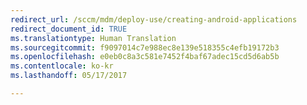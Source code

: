 ```yaml
---
redirect_url: /sccm/mdm/deploy-use/creating-android-applications
redirect_document_id: TRUE
ms.translationtype: Human Translation
ms.sourcegitcommit: f9097014c7e988ec8e139e518355c4efb19172b3
ms.openlocfilehash: e0eb0c8a3c581e7452f4baf67adec15cd5d6ab5b
ms.contentlocale: ko-kr
ms.lasthandoff: 05/17/2017

---
```


